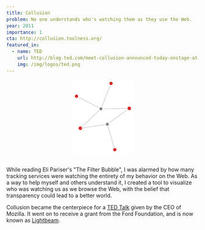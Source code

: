 ```yaml
---
title: Collusion
problem: No one understands who's watching them as they use the Web.
year: 2011
importance: 1
cta: http://collusion.toolness.org/
featured_in:
  - name: TED
    url: http://blog.ted.com/meet-collusion-announced-today-onstage-at-ted-u/
    img: /img/logos/ted.png
---
```


<div class="row" style="margin-bottom: 2rem">
  <div class="four columns offset-by-four">
    <img src="/img/collusion.png" style="width: 100%; max-width: 163px; display: block; margin: 0 auto;">
  </div>
</div>

While reading Eli Pariser's "The Filter Bubble", I was alarmed by how many
tracking services were watching the entirety of my behavior on the Web. As
a way to help myself and others understand it, I created a tool to
visualize who was watching us as we browse the Web, with the belief that
transparency could lead to a better world.

Collusion became the centerpiece for a [TED Talk][] given by the CEO of
Mozilla. It went on to receive a grant from the Ford Foundation, and is now
known as [Lightbeam][].

[TED Talk]: https://www.ted.com/talks/gary_kovacs_tracking_the_trackers
[Lightbeam]: https://www.mozilla.org/en-US/lightbeam/
